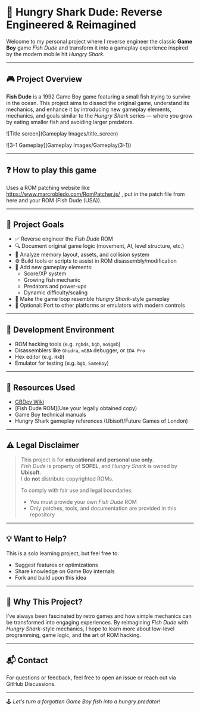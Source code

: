 # 🦈 Hungry Shark Dude: Reverse Engineered & Reimagined

Welcome to my personal project where I reverse engineer the classic **Game Boy** game *Fish Dude* and transform it into a gameplay experience inspired by the modern mobile hit *Hungry Shark*.

---

## 🎮 Project Overview

**Fish Dude** is a 1992 Game Boy game featuring a small fish trying to survive in the ocean. This project aims to dissect the original game, understand its mechanics, and enhance it by introducing new gameplay elements, mechanics, and goals similar to the *Hungry Shark* series — where you grow by eating smaller fish and avoiding larger predators.

![Title screen](Gameplay Images/title_screen)

![3-1 Gameplay](Gameplay Images/Gameplay(3-1))

---

## ❓ How to play this game

Uses a ROM patching website like https://www.marcrobledo.com/RomPatcher.js/  , put in the patch file from here and your ROM (Fish Dude (USA)).

---

## 🚧 Project Goals

- ✅ Reverse engineer the *Fish Dude* ROM
- 🔍 Document original game logic (movement, AI, level structure, etc.)
- 🧠 Analyze memory layout, assets, and collision system
- ⚙️ Build tools or scripts to assist in ROM disassembly/modification
- 🎯 Add new gameplay elements:
  - Score/XP system
  - Growing fish mechanic
  - Predators and power-ups
  - Dynamic difficulty/scaling
- 📱 Make the game loop resemble *Hungry Shark*-style gameplay
- 💾 Optional: Port to other platforms or emulators with modern controls

---

## 🧪 Development Environment

- ROM hacking tools (e.g. `rgbds`, `bgb`, `no$gmb`)
- Disassemblers like `Ghidra`, `mGBA` debugger, or `IDA Pro`
- Hex editor (e.g. `HxD`)
- Emulator for testing (e.g. `bgb`, `SameBoy`)

---

## 📖 Resources Used

- [GBDev Wiki](https://gbdev.io)
- [Fish Dude ROM](Use your legally obtained copy)
- Game Boy technical manuals
- Hungry Shark gameplay references (Ubisoft/Future Games of London)

---

## ⚠️ Legal Disclaimer

> This project is for **educational and personal use only**.  
> *Fish Dude* is property of **SOFEL**, and *Hungry Shark* is owned by **Ubisoft**.  
> I do **not** distribute copyrighted ROMs.
>
> To comply with fair use and legal boundaries:
> - You must provide your own *Fish Dude* ROM
> - Only patches, tools, and documentation are provided in this repository

---

## 💡 Want to Help?

This is a solo learning project, but feel free to:
- Suggest features or optimizations
- Share knowledge on Game Boy internals
- Fork and build upon this idea

---

## 🧠 Why This Project?

I've always been fascinated by retro games and how simple mechanics can be transformed into engaging experiences. By reimagining *Fish Dude* with *Hungry Shark*-style mechanics, I hope to learn more about low-level programming, game logic, and the art of ROM hacking.

---

## 📬 Contact

For questions or feedback, feel free to open an issue or reach out via GitHub Discussions.

---
🕹️ *Let’s turn a forgotten Game Boy fish into a hungry predator!*
